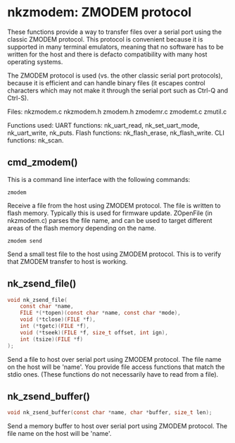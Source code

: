 # nkzmodem: ZMODEM protocol

These functions provide a way to transfer files over a serial port using the
classic ZMODEM protocol.  This protocol is convenient because it is
supported in many terminal emulators, meaning that no software has to be
written for the host and there is defacto compatibility with many host
operating systems.

The ZMODEM protocol is used (vs. the other classic serial port protocols),
because it is efficient and can handle binary files (it escapes control
characters which may not make it through the serial port such as Ctrl-Q and
Ctrl-S).

Files: nkzmodem.c nkzmodem.h zmodem.h zmodemr.c zmodemt.c zmutil.c

Functions used: UART functions: nk_uart_read, nk_set_uart_mode, nk_uart_write,
nk_puts.  Flash functions: nk_flash_erase, nk_flash_write.  CLI functions:
nk_scan.

## cmd_zmodem()

This is a command line interface with the following commands:

	zmodem

Receive a file from the host using ZMODEM protocol.  The file is written to
flash memory.  Typically this is used for firmware update.  ZOpenFile (in
nkzmodem.c) parses the file name, and can be used to target different areas
of the flash memory depending on the name.

	zmodem send

Send a small test file to the host using ZMODEM protocol.  This is to verify
that ZMODEM transfer to host is working.

## nk_zsend_file()

```c
void nk_zsend_file(
    const char *name, 
    FILE *(*topen)(const char *name, const char *mode),
    void (*tclose)(FILE *f),
    int (*tgetc)(FILE *f),
    void (*tseek)(FILE *f, size_t offset, int ign),
    int (tsize)(FILE *f)
);
```

Send a file to host over serial port using ZMODEM protocol.  The file name
on the host will be 'name'.  You provide file access functions that match
the stdio ones.  (These functions do not necessarily have to read from a
file).

## nk_zsend_buffer()

```c
void nk_zsend_buffer(const char *name, char *buffer, size_t len);
```

Send a memory buffer to host over serial port using ZMODEM protocol.  The
file name on the host will be 'name'.
